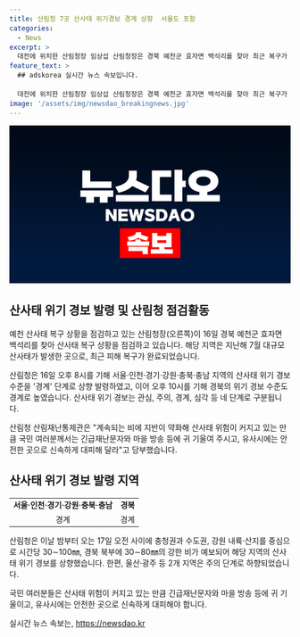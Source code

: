 ```yaml
---
title: 산림청 7곳 산사태 위기경보 경계 상향  서울도 포함
categories:
  - News
excerpt: >
  대전에 위치한 산림청장 임상섭 산림청장은 경북 예천군 효자면 백석리를 찾아 최근 복구가 완료된 산사태 지역을 점검했다. 산림청은 이로 인해 경북 및 수도권, 충청권 등 7개 지역에 산사태 경보 단계를 조정했다. 이에 대응해 시민들은 산사태 위험이 높아진 만큼 비상시 대피 및 안전 조치에 주의를 기울여야 한다는 당부가 있다. (150자)
feature_text: >
  ## adskorea 실시간 뉴스 속보입니다.

  대전에 위치한 산림청장 임상섭 산림청장은 경북 예천군 효자면 백석리를 찾아 최근 복구가 완료된 산사태 지역을 점검했다. 산림청은 이로 인해 경북 및 수도권, 충청권 등 7개 지역에 산사태 경보 단계를 조정했다. 이에 대응해 시민들은 산사태 위험이 높아진 만큼 비상시 대피 및 안전 조치에 주의를 기울여야 한다는 당부가 있다. (150자)
image: '/assets/img/newsdao_breakingnews.jpg'
---
```


<p><img src="/assets/img/newsdao_breakingnews.jpg" alt="adskorea 속보" /></p>

<h2 data-ke-size="size26">산사태 위기 경보 발령 및 산림청 점검활동</h2>

<p data-ke-size="size16">예천 산사태 복구 상황을 점검하고 있는 산림청장(오른쪽)이 16일 경북 예천군 효자면 백석리를 찾아 산사태 복구 상황을 점검하고 있습니다. 해당 지역은 지난해 7월 대규모 산사태가 발생한 곳으로, 최근 피해 복구가 완료되었습니다.</p>

<p data-ke-size="size16">산림청은 16일 오후 8시를 기해 서울·인천·경기·강원·충북·충남 지역의 산사태 위기 경보 수준을 '경계' 단계로 상향 발령하였고, 이어 오후 10시를 기해 경북의 위기 경보 수준도 경계로 높였습니다. 산사태 위기 경보는 관심, 주의, 경계, 심각 등 네 단계로 구분됩니다.</p>

<p data-ke-size="size16">산림청 산림재난통제관은 "계속되는 비에 지반이 약화해 산사태 위험이 커지고 있는 만큼 국민 여러분께서는 긴급재난문자와 마을 방송 등에 귀 기울여 주시고, 유사시에는 안전한 곳으로 신속하게 대피해 달라"고 당부했습니다.</p>

<h2 data-ke-size="size26">산사태 위기 경보 발령 지역</h2>

<table>
  <tr>
    <td style="text-align: center; height: 17px;"><b>서울·인천·경기·강원·충북·충남</b></td>
    <td style="text-align: center; height: 17px;"><b>경북</b></td>
  </tr>
  <tr>
    <td style="text-align: center; height: 17px;">경계</td>
    <td style="text-align: center; height: 17px;">경계</td>
  </tr>
</table>

<p data-ke-size="size16">산림청은 이날 밤부터 오는 17일 오전 사이에 충청권과 수도권, 강원 내륙·산지를 중심으로 시간당 30∼100㎜, 경북 북부에 30∼80㎜의 강한 비가 예보되어 해당 지역의 산사태 위기 경보를 상향했습니다. 한편, 울산·광주 등 2개 지역은 주의 단계로 하향되었습니다.</p>

<p data-ke-size="size16">국민 여러분들은 산사태 위험이 커지고 있는 만큼 긴급재난문자와 마을 방송 등에 귀 기울이고, 유사시에는 안전한 곳으로 신속하게 대피해야 합니다.</p>
실시간 뉴스 속보는, <a href="https://newsdao.kr" rel="dofollow">https://newsdao.kr</a>


